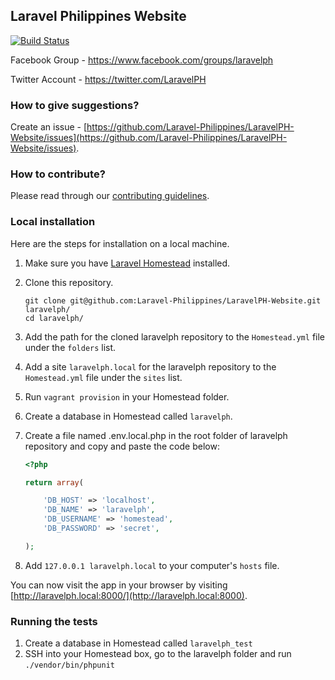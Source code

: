 ## Laravel Philippines Website

[![Build Status](https://travis-ci.org/Laravel-Philippines/LaravelPH-Website.svg?branch=master)](https://travis-ci.org/Laravel-Philippines/LaravelPH-Website)

Facebook Group - https://www.facebook.com/groups/laravelph

Twitter Account - https://twitter.com/LaravelPH

### How to give suggestions?
Create an issue - [https://github.com/Laravel-Philippines/LaravelPH-Website/issues](https://github.com/Laravel-Philippines/LaravelPH-Website/issues).

### How to contribute?
Please read through our [contributing guidelines](https://github.com/Laravel-Philippines/LaravelPH-Website/blob/master/CONTRIBUTING.md).

### Local installation
Here are the steps for installation on a local machine.

1. Make sure you have [Laravel Homestead](http://laravel.com/docs/homestead) installed.
2. Clone this repository.

    ```
    git clone git@github.com:Laravel-Philippines/LaravelPH-Website.git laravelph/
    cd laravelph/
    ```

3. Add the path for the cloned laravelph repository to the `Homestead.yml` file under the `folders` list.
4. Add a site `laravelph.local` for the laravelph repository to the `Homestead.yml` file under the `sites` list.
5. Run `vagrant provision` in your Homestead folder.
6. Create a database in Homestead called `laravelph`.
7. Create a file named .env.local.php in the root folder of laravelph repository and copy and paste the code below:

    ```php
    <?php

    return array(

        'DB_HOST' => 'localhost',
        'DB_NAME' => 'laravelph',
        'DB_USERNAME' => 'homestead',
        'DB_PASSWORD' => 'secret',

    );
    ```

8. Add `127.0.0.1 laravelph.local` to your computer's `hosts` file.

You can now visit the app in your browser by visiting [http://laravelph.local:8000/](http://laravelph.local:8000).

### Running the tests

1. Create a database in Homestead called `laravelph_test`
2. SSH into your Homestead box, go to the laravelph folder and run `./vendor/bin/phpunit`